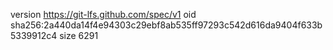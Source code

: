 version https://git-lfs.github.com/spec/v1
oid sha256:2a440da14f4e94303c29ebf8ab535ff97293c542d616da9404f633b5339912c4
size 6291
